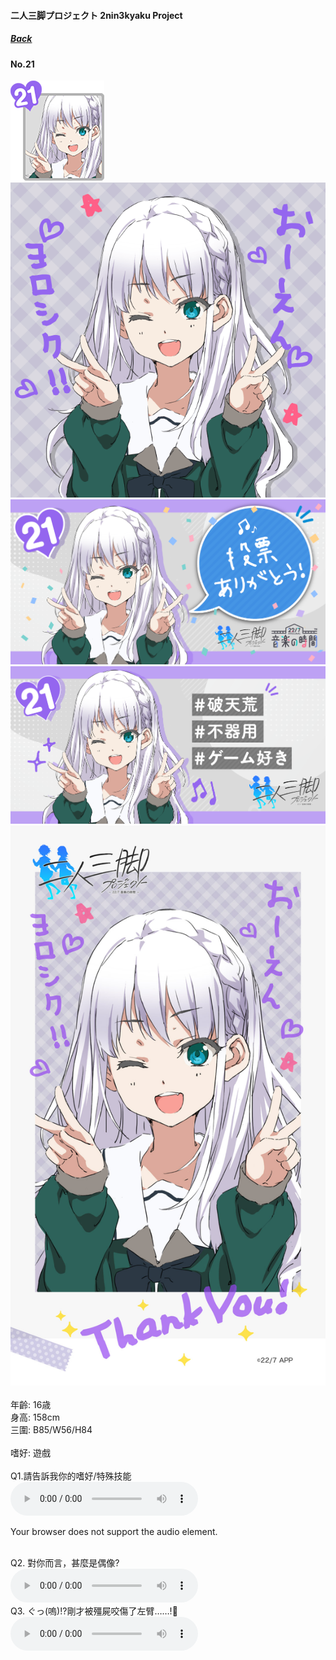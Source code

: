 #### 二人三脚プロジェクト 2nin3kyaku Project
##### [Back](2nin3kyaku_List.md)

#### No.21
<img src="../../../Img/Nanaon/2nin3kyaku/21/21_thumb.png"><br>
<img src="../../../Img/Nanaon/2nin3kyaku/21/21_main.png"><br>
<img src="../../../Img/Nanaon/2nin3kyaku/21/21_thanks.png"><br>
<img src="../../../Img/Nanaon/2nin3kyaku/21/21_desc.png"><br>
<img src="../../../Img/Nanaon/2nin3kyaku/21/21_wallpaper.jpg"><br>
<br>
年齡: 16歳<br>
身高: 158cm<br>
三圍: B85/W56/H84<br>
<br>
嗜好: 遊戲<br>
<br>
Q1.請告訴我你的嗜好/特殊技能<br>
<audio controls="controls">
  <source type="audio/mp3" src="../../../Resources/2nin3kyaku/No21_voice_1.mp3"></source>
  <p>Your browser does not support the audio element.</p>
</audio><br>
Q2. 對你而言，甚麼是偶像? <br>
<audio controls="controls">
  <source type="audio/mp3" src="../../../Resources/2nin3kyaku/No21_voice_2.mp3"></source>
  <p>Your browser does not support the audio element.</p>
</audio><br>
Q3. ぐっ(嗚)!?剛才被殭屍咬傷了左臂……!🧟 <br>
<audio controls="controls">
  <source type="audio/mp3" src="../../../Resources/2nin3kyaku/No21_voice_3.mp3"></source>
  <p>Your browser does not support the audio element.</p>
</audio><br>